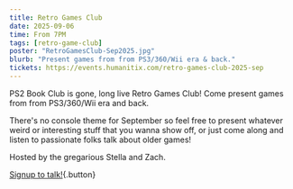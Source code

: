 ```yaml
---
title: Retro Games Club
date: 2025-09-06
time: From 7PM
tags: [retro-game-club]
poster: "RetroGamesClub-Sep2025.jpg"
blurb: "Present games from from PS3/360/Wii era & back."
tickets: https://events.humanitix.com/retro-games-club-2025-sep
---
```


PS2 Book Club is gone, long live Retro Games Club! Come present games from from PS3/360/Wii era and back.

There's no console theme for September so feel free to present whatever weird or interesting stuff that you wanna show off, or just come along and listen to passionate folks talk about older games!

Hosted by the gregarious Stella and Zach.
	
[Signup to talk!](https://forms.gle/TaNh2JhfwrDKvScw6){.button}